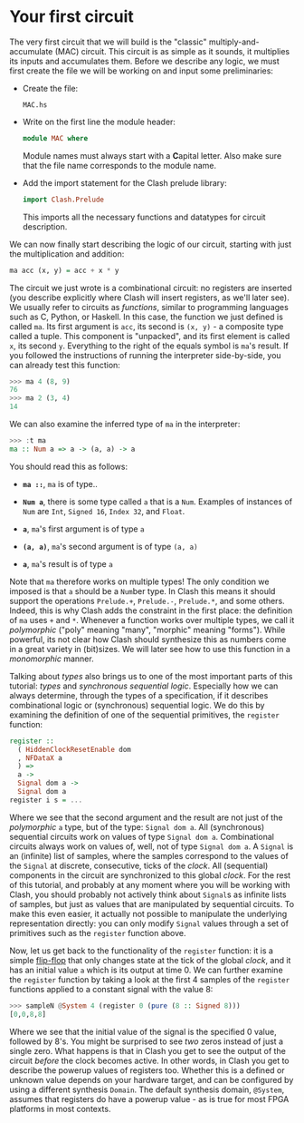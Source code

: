 # Your first circuit

The very first circuit that we will build is the "classic" multiply-and-accumulate (MAC) circuit.
This circuit is as simple as it sounds, it multiplies its inputs and accumulates them.
Before we describe any logic, we must first create the file we will be working on and input some preliminaries:

* Create the file:

    ```
    MAC.hs
    ```

* Write on the first line the module header:

    ``` haskell
    module MAC where
    ```

    Module names must always start with a **C**apital letter.
    Also make sure that the file name corresponds to the module name.

* Add the import statement for the Clash prelude library:

    ``` haskell
    import Clash.Prelude
    ```

    This imports all the necessary functions and datatypes for circuit description.

We can now finally start describing the logic of our circuit, starting with just the multiplication and addition:

``` haskell
ma acc (x, y) = acc + x * y
```

The circuit we just wrote is a combinational circuit: no registers are inserted (you describe explicitly where Clash will insert registers, as we'll later see).
We usually refer to circuits as *functions*, similar to programming languages such as C, Python, or Haskell.
In this case, the function we just defined is called `ma`.
Its first argument is `acc`, its second is `(x, y)` - a composite type called a tuple.
This component is "unpacked", and its first element is called `x`, its second `y`.
Everything to the right of the equals symbol is `ma`'s result.
If you followed the instructions of running the interpreter side-by-side, you can already test this function:

``` haskell
>>> ma 4 (8, 9)
76
>>> ma 2 (3, 4)
14
```

We can also examine the inferred type of `ma` in the interpreter:

``` haskell
>>> :t ma
ma :: Num a => a -> (a, a) -> a
```

You should read this as follows:

 * **`ma ::`**, `ma` is of type..

* **`Num a`**, there is some type called `a` that is a `Num`.
    Examples of instances of `Num` are `Int`, `Signed 16`, `Index 32`, and `Float`.

 * **`a`**, `ma`'s first argument is of type `a`

 * **`(a, a)`**, `ma`'s second argument is of type `(a, a)`

 * **`a`**, `ma`'s result is of type `a`

Note that `ma` therefore works on multiple types!
The only condition we imposed is that `a` should be a `Num`ber type.
In Clash this means it should support the operations `Prelude.+`, `Prelude.-`, `Prelude.*`, and some others.
Indeed, this is why Clash adds the constraint in the first place: the definition of `ma` uses `+` and `*`.
Whenever a function works over multiple types, we call it *polymorphic* ("poly" meaning "many", "morphic" meaning "forms").
While powerful, its not clear how Clash should synthesize this as numbers come in a great variety in (bit)sizes.
We will later see how to use this function in a *monomorphic* manner.

Talking about *types* also brings us to one of the most important parts of this tutorial: *types* and *synchronous sequential logic*.
Especially how we can always determine, through the types of a specification, if it describes combinational logic or (synchronous) sequential logic.
We do this by examining the definition of one of the sequential primitives, the `register` function:

``` haskell
register ::
  ( HiddenClockResetEnable dom
  , NFDataX a
  ) =>
  a ->
  Signal dom a ->
  Signal dom a
register i s = ...
```

Where we see that the second argument and the result are not just of the *polymorphic* `a` type, but of the type: `Signal dom a`.
All (synchronous) sequential circuits work on values of type `Signal dom a`.
Combinational circuits always work on values of, well, not of type `Signal dom a`.
A `Signal` is an (infinite) list of samples, where the samples correspond to the values of the `Signal` at discrete, consecutive, ticks of the *clock*.
All (sequential) components in the circuit are synchronized to this global *clock*.
For the rest of this tutorial, and probably at any moment where you will be working with Clash, you should probably not actively think about `Signal`s as infinite lists of samples, but just as values that are manipulated by sequential circuits.
To make this even easier, it actually not possible to manipulate the underlying representation directly: you can only modify `Signal` values through a set of primitives such as the `register` function above.

Now, let us get back to the functionality of the `register` function: it is a simple [flip-flop](https://en.wikipedia.org/wiki/Flip-flop_\(electronics\)) that only changes state at the tick of the global *clock*, and it has an initial value `a` which is its output at time 0.
We can further examine the `register` function by taking a look at the first 4 samples of the `register` functions applied to a constant signal with the value 8:

```haskell
>>> sampleN @System 4 (register 0 (pure (8 :: Signed 8)))
[0,0,8,8]
```

Where we see that the initial value of the signal is the specified 0 value, followed by 8's.
You might be surprised to see *two* zeros instead of just a single zero.
What happens is that in Clash you get to see the output of the circuit *before* the clock becomes active.
In other words, in Clash you get to describe the powerup values of registers too.
Whether this is a defined or unknown value depends on your hardware target, and can be configured by using a different synthesis `Domain`.
The default synthesis domain, `@System`, assumes that registers do have a powerup value - as is true for most FPGA platforms in most contexts.
